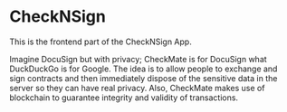 # CheckNSign

This is the frontend part of the CheckNSign App. 

Imagine DocuSign but with privacy; CheckMate is for DocuSign what DuckDuckGo is for Google. The idea is to allow people to exchange and sign contracts and then immediately dispose of the sensitive data in the server so they can have real privacy. Also, CheckMate makes use of blockchain to guarantee integrity and validity of transactions.

